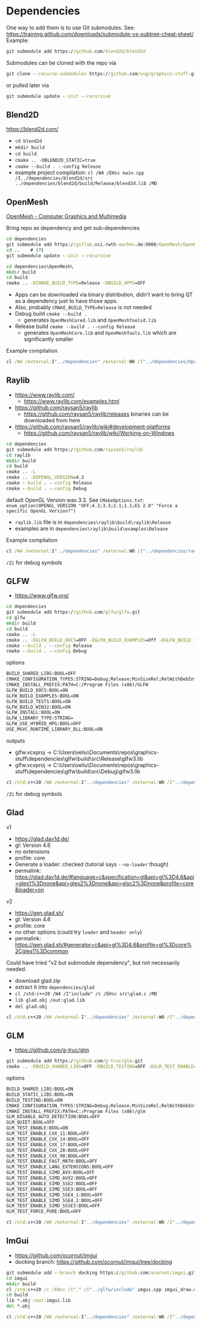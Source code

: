 # Dependencies

One way to add them is to use Git submodules. See: <https://training.github.com/downloads/submodule-vs-subtree-cheat-sheet/>
Example:

```cmd
git submodule add https://github.com/blend2d/blend2d
```

Submodules can be cloned with the repo via

```cmd
git clone --recurse-submodules https://github.com/vug/graphics-stuff.git
```

or pulled later via

```cmd
git submodule update --init --recursive
```

## Blend2D

<https://blend2d.com/>

* `cd blend2d`
* `mkdir build`
* `cd build`
* `cmake .. -DBLEND2D_STATIC=true`
* `cmake --build . --config Release`
* example project compilation: `cl /W4 /EHsc main.cpp /I../dependencies/blend2d/src ../dependencies/blend2d/build/Release/blend2d.lib /MD`

## OpenMesh

[OpenMesh \- Computer Graphics and Multimedia](https://www.graphics.rwth-aachen.de/software/openmesh/)

Bring repo as dependency and get sub-dependencies

```cmd
cd dependencies
git submodule add https://gitlab.vci.rwth-aachen.de:9000/OpenMesh/OpenMesh.git
cd ..    # (?)
git submodule update --init --recursive
```

```cmd
cd dependencies\OpenMesh\
mkdir build
cd build
cmake .. -DCMAKE_BUILD_TYPE=Release -DBUILD_APPS=OFF
```

* Apps can be downloaded via binary distribution, didn't want to bring QT as a dependency just to have those apps.
* Also, probably `CMAKE_BUILD_TYPE=Release` is not needed
* Debug build `cmake --build .`
  * generates `OpenMeshCored.lib` and `OpenMeshToolsd.lib`
* Release build `cmake --build . --config Release`
  * generates `OpenMeshCore.lib` and `OpenMeshTools.lib` which are significantly smaller

Example compilation

```cmd
cl /W4 /external:I"../dependencies" /external:W0 /I"../dependencies/OpenMesh/src" ../dependencies/OpenMesh/build/Build/lib/OpenMeshCore.lib /MD /D_USE_MATH_DEFINES /EHsc cube.cpp
```

## Raylib

* <https://www.raylib.com/>
  * <https://www.raylib.com/examples.html>
* <https://github.com/raysan5/raylib>
  * <https://github.com/raysan5/raylib/releases> binaries can be downloaded from here
* <https://github.com/raysan5/raylib/wiki#development-platforms>
  * <https://github.com/raysan5/raylib/wiki/Working-on-Windows>

```cmd
cd dependencies
git submodule add https://github.com/raysan5/raylib
cd raylib
mkdir build
cd build
cmake .. -L
cmake .. -DOPENGL_VERSION=4.3 
cmake --build . --config Release
cmake --build . --config Debug
```

default OpenGL Version was 3.3. See `CMakeOptions.txt`: `enum_option(OPENGL_VERSION "OFF;4.3;3.3;2.1;1.1;ES 2.0" "Force a specific OpenGL Version?")`

* `raylib.lib` file is in `dependencies\raylib\build\raylib\Release`
* examples are in `dependencies\raylib\build\examples\Release`

Example compilation

```cmd
cl /W4 /external:I"../dependencies" /external:W0 /I"../dependencies/raylib/build/raylib/include" ../dependencies/raylib/build/raylib/Release/raylib.lib User32.lib gdi32.lib Shell32.lib Winmm.lib /MD /EHsc raylib.cpp
```

`/Zi` for debug symbols

## GLFW

* <https://www.glfw.org/>

```cmd
cd dependencies
git submodule add https://github.com/glfw/glfw.git
cd glfw
mkdir build
cd build
cmake .. -L
cmake .. -DGLFW_BUILD_DOCS=OFF -DGLFW_BUILD_EXAMPLES=Off -DGLFW_BUILD_TESTS=OFF -DGLFW_INSTALL=OFF
cmake --build . --config Release
cmake --build . --config Debug
```

options

```txt
BUILD_SHARED_LIBS:BOOL=OFF
CMAKE_CONFIGURATION_TYPES:STRING=Debug;Release;MinSizeRel;RelWithDebInfo
CMAKE_INSTALL_PREFIX:PATH=C:/Program Files (x86)/GLFW
GLFW_BUILD_DOCS:BOOL=ON
GLFW_BUILD_EXAMPLES:BOOL=ON
GLFW_BUILD_TESTS:BOOL=ON
GLFW_BUILD_WIN32:BOOL=ON
GLFW_INSTALL:BOOL=ON
GLFW_LIBRARY_TYPE:STRING=
GLFW_USE_HYBRID_HPG:BOOL=OFF
USE_MSVC_RUNTIME_LIBRARY_DLL:BOOL=ON
```

outputs

* glfw.vcxproj -> C:\Users\veliu\Documents\repos\graphics-stuff\dependencies\glfw\build\src\Release\glfw3.lib
* glfw.vcxproj -> C:\Users\veliu\Documents\repos\graphics-stuff\dependencies\glfw\build\src\Debug\glfw3.lib

```cmd
cl /std:c++20 /W4 /external:I"../dependencies" /external:W0 /I"../dependencies/glfw/include" ../dependencies/glfw/build/src/Release/glfw3.lib Opengl32.lib User32.lib Gdi32.lib Shell32.lib /MD /EHsc glfw_01.cpp
```

`/Zi` for debug symbols

## Glad

v1

* <https://glad.dav1d.de/>
* gl: Version 4.6
* no extensions
* profile: core
* Generate a loader: checked (tutorial says `--no-loader` though)
* permalink: <https://glad.dav1d.de/#language=c&specification=gl&api=gl%3D4.6&api=gles1%3Dnone&api=gles2%3Dnone&api=glsc2%3Dnone&profile=core&loader=on>

v2

* <https://gen.glad.sh/>
* gl: Version 4.6
* profile: core
* no other options (could try `loader` and `header only`)
* permalink: <https://gen.glad.sh/#generator=c&api=gl%3D4.6&profile=gl%3Dcore%2Cgles1%3Dcommon>

Could have tried "v2 but submodule dependency", but not necessarily needed.

* download glad.zip
* extract it into `dependencies/glad`
* `cl /std:c++20 /W4 /I"include" /c /EHsc src\glad.c /MD`
* `lib glad.obj /out:glad.lib`
* `del glad.obj`

```cmd
cl /std:c++20 /W4 /external:I"../dependencies" /external:W0 /I"../dependencies/glfw/include" ../dependencies/glfw/build/src/Release/glfw3.lib /I"../dependencies/glad/include" ../dependencies/glad/glad.lib Opengl32.lib User32.lib Gdi32.lib Shell32.lib /MD /EHsc glfw_02.cpp
```

## GLM

* <https://github.com/g-truc/glm>

```cmd
git submodule add https://github.com/g-truc/glm.git
cmake .. -DBUILD_SHARED_LIBS=OFF -DBUILD_TESTING=OFF -DGLM_TEST_ENABLE=OFF -DBUILD_STATIC_LIBS=ON
```

options

```txt
BUILD_SHARED_LIBS:BOOL=ON
BUILD_STATIC_LIBS:BOOL=ON
BUILD_TESTING:BOOL=ON
CMAKE_CONFIGURATION_TYPES:STRING=Debug;Release;MinSizeRel;RelWithDebInfo
CMAKE_INSTALL_PREFIX:PATH=C:/Program Files (x86)/glm
GLM_DISABLE_AUTO_DETECTION:BOOL=OFF
GLM_QUIET:BOOL=OFF
GLM_TEST_ENABLE:BOOL=ON
GLM_TEST_ENABLE_CXX_11:BOOL=OFF
GLM_TEST_ENABLE_CXX_14:BOOL=OFF
GLM_TEST_ENABLE_CXX_17:BOOL=OFF
GLM_TEST_ENABLE_CXX_20:BOOL=OFF
GLM_TEST_ENABLE_CXX_98:BOOL=OFF
GLM_TEST_ENABLE_FAST_MATH:BOOL=OFF
GLM_TEST_ENABLE_LANG_EXTENSIONS:BOOL=OFF
GLM_TEST_ENABLE_SIMD_AVX:BOOL=OFF
GLM_TEST_ENABLE_SIMD_AVX2:BOOL=OFF
GLM_TEST_ENABLE_SIMD_SSE2:BOOL=OFF
GLM_TEST_ENABLE_SIMD_SSE3:BOOL=OFF
GLM_TEST_ENABLE_SIMD_SSE4_1:BOOL=OFF
GLM_TEST_ENABLE_SIMD_SSE4_2:BOOL=OFF
GLM_TEST_ENABLE_SIMD_SSSE3:BOOL=OFF
GLM_TEST_FORCE_PURE:BOOL=OFF
```

```cmd
cl /std:c++20 /W4 /external:I"../dependencies" /external:W0 /I"../dependencies/glm" ../dependencies/glm/build/glm/Release/glm_static.lib /EHsc glm_test.cpp
```

## ImGui

* <https://github.com/ocornut/imgui>
* docking branch: <https://github.com/ocornut/imgui/tree/docking>

```cmd
git submodule add --branch docking https://github.com/ocornut/imgui.git
cd imgui
mkdir build
cl /std:c++20 /c /EHsc /I"." /I"../glfw/include" imgui.cpp imgui_draw.cpp imgui_tables.cpp imgui_widgets.cpp imgui_demo.cpp backends/imgui_impl_glfw.cpp backends/imgui_impl_opengl3.cpp /MD /Fo.\build\
cd build
lib *.obj /out:imgui.lib
del *.obj
```

```cmd
cl /std:c++20 /W4 /external:I"../dependencies" /external:W0 /I"../dependencies/imgui" /I"../dependencies/imgui/backends" ../dependencies/imgui/build/imgui.lib /I"../dependencies/glfw/include" ../dependencies/glfw/build/src/Release/glfw3.lib Opengl32.lib Gdi32.lib Shell32.lib /MD /EHsc imgui_test.cpp
```
